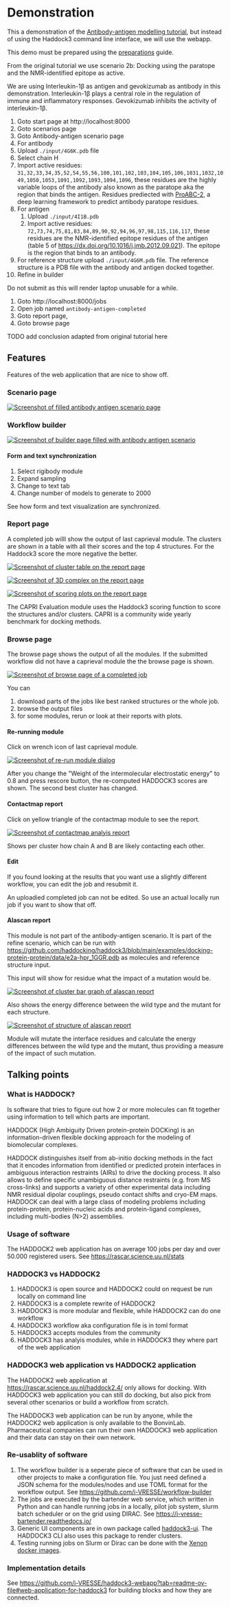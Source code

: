 # Demonstration

This a demonstration of the [Antibody-antigen modelling tutorial](https://www.bonvinlab.org/education/HADDOCK3/HADDOCK3-antibody-antigen/), but instead of using the Haddock3 command line interface, we will use the webapp.

This demo must be prepared using the [preparations](PREPARATIONS.md) guide.

From the original tutorial we use scenario 2b: Docking using the paratope and the NMR-identified epitope as active.

We are using Interleukin-1β as antigen and gevokizumab as antibody in this demonstration.
Interleukin-1β plays a central role in the regulation of immune and inflammatory responses.
Gevokizumab inhibits the activity of interleukin-1β.

1. Goto start page at http://localhost:8000
2. Goto scenarios page
3. Goto Antibody-antigen scenario page
4. For antibody
5. Upload `./input/4G6K.pdb` file
6. Select chain H
7. Import active residues: `31,32,33,34,35,52,54,55,56,100,101,102,103,104,105,106,1031,1032,1049,1050,1053,1091,1092,1093,1094,1096`,
  these residues are the highly variable loops of the antibody also known as the paratope aka the region that binds the antigen. Residues prediected with [ProABC-2](https://github.com/haddocking/proabc-2), a deep learning framework to predict antibody paratope residues.
8. For antigen
   1. Upload `./input/4I1B.pdb`
   2. Import active residues: `72,73,74,75,81,83,84,89,90,92,94,96,97,98,115,116,117`, these residues are the NMR-identified epitope residues of the antigen (table 5 of https://dx.doi.org/10.1016/j.jmb.2012.09.021). The epitope is the region that binds to an antibody.
9. For reference structure upload `./input/4G6M.pdb` file. The reference structure is a PDB file with the antibody and antigen docked together.
10. Refine in builder

Do not submit as this will render laptop unusable for a while.

1. Goto http://localhost:8000/jobs
2. Open job named `antibody-antigen-completed`
3. Goto report page,
4. Goto browse page

TODO add conclusion adapted from original tutorial here

## Features

Features of the web application that are nice to show off.

### Scenario page

[![Screenshot of filled antibody antigen scenario page](./screenshots/scenario_antibody-antigen.png)](./screenshots/scenario_antibody-antigen.png)

### Workflow builder

[![Screenshot of builder page filled with antibody antigen scenario](./screenshots/builder.png)](./screenshots/builder.png)

#### Form and text synchronization

1. Select rigibody module
2. Expand sampling
3. Change to text tab
4. Change number of models to generate to 2000

See how form and text visualization are synchronized.

### Report page

A completed job willl show the output of last caprieval module.
The clusters are shown in a table with all their scores and the top 4 structures. For the Haddock3 score the more negative the better.

[![Screenshot of cluster table on the report page](./screenshots/report-table.png)](./screenshots/report-table.png)

[![Screenshot of 3D complex on the report page](./screenshots/report-3dviewer.png)](./screenshots/report-3dviewer.png)

[![Screenshot of scoring plots on the report page](./screenshots/report-plots.png)](./screenshots/report-plots.png)

The CAPRI Evaluation module uses the Haddock3 scoring function to score the structures and/or clusters.
CAPRI is a community wide yearly benchmark for docking methods.

### Browse page

The browse page shows the output of all the modules.
If the submitted workflow did not have a caprieval module the the browse page is shown.

[![Screenshot of browse page of a completed job](./screenshots/browse.png)](./screenshots/browse.png)

You can 
1. download parts of the jobs like best ranked structures or the whole job.
2. browse the output files
3. for some modules, rerun or look at their reports with plots.

#### Re-running module

Click on wrench icon of last caprieval module.

[![Screenshot of re-run module dialog](./screenshots/rescore.png)](./screenshots/rescore.png)

After you change the "Weight of the intermolecular electrostatic energy" to 0.8 and press rescore button, the re-computed HADDOCK3 scores are shown.
The second best cluster has changed.

#### Contactmap report

Click on yellow triangle of the contactmap module to see the report.

[![Screenshot of contactmap analyis report](./screenshots/contactmap.png)](./screenshots/contactmap.png)

Shows per cluster how chain A and B are likely contacting each other.

#### Edit

If you found looking at the results that you want use a slightly different workflow, you can edit the job and resubmit it.

An uploadied completed job can not be edited. So use an actual locally run job if you want to show that off.

#### Alascan report

This module is not part of the antibody-antigen scenario. It is part of the refine scenario, which can be run with https://github.com/haddocking/haddock3/blob/main/examples/docking-protein-protein/data/e2a-hpr_1GGR.pdb as molecules and reference structure input. 

This input will show for residue what the impact of a mutation would be.

[![Screenshot of cluster bar graph of alascan report](./screenshots/alascan-cluster.png)](./screenshots/alascan-cluster.png)

Also shows the energy difference between the wild type and the mutant for each structure.

[![Screenshot of structure of alascan report](./screenshots/alascan-structure.png)](./screenshots/alascan-structure.png)

Module will mutate the interface residues and calculate the energy differences between the wild type and the mutant, thus providing a measure of the impact of such mutation.

## Talking points

### What is HADDOCK?

Is software that tries to figure out how 2 or more molecules can fit together using information to tell which parts are important.

HADDOCK (High Ambiguity Driven protein-protein DOCKing) is an information-driven flexible docking approach for the modeling of biomolecular complexes.

HADDOCK distinguishes itself from ab-initio docking methods in the fact that it encodes information from identified or predicted protein interfaces in ambiguous interaction restraints (AIRs) to drive the docking process. It also allows to define specific unambiguous distance restraints (e.g. from MS cross-links) and supports a variety of other experimental data including NMR residual dipolar couplings, pseudo contact shifts and cryo-EM maps.
HADDOCK can deal with a large class of modeling problems including protein-protein, protein-nucleic acids and protein-ligand complexes, including multi-bodies (N>2) assemblies.

### Usage of software

The HADDOCK2 web application has on average 100 jobs per day and over 50.000 registered users.
See https://rascar.science.uu.nl/stats

### HADDOCK3 vs HADDOCK2

1. HADDOCK3 is open source and HADDOCK2 could on request be run locally on command line
2. HADDOCK3 is a complete rewrite of HADDOCK2
3. HADDOCK3 is more modular and flexible, while HADDOCK2 can do one workflow
4. HADDOCK3 workflow aka configuration file is in toml format
5. HADDOCK3 accepts modules from the community
6. HADDOCK3 has analyis modules, while in HADDOCK3 they where part of the web application

### HADDOCK3 web application vs HADDOCK2 application

The HADDOCK2 web application at https://rascar.science.uu.nl/haddock2.4/ only allows for docking.
With HADDOCK3 web application you can still do docking, but also pick from several other scenarios or build a workflow from scratch.

The HADDOCK3 web application can be run by anyone, while the HADDOCK2 web application is only available to the BonvinLab.
Pharmaceutical companies can run their own HADDOCK3 web application and their data can stay on their own network.

### Re-usablity of software

1. The workflow builder is a seperate piece of software that can be used in other projects to make a configuration file. You just need defined a JSON schema for the modules/nodes and use TOML format for the workflow output. See https://github.com/i-VRESSE/workflow-builder
2. The jobs are executed by the bartender web service, which written in Python and can handle running jobs in a locally, pilot job system, slurm batch scheduler or on the grid using DIRAC. See https://i-vresse-bartender.readthedocs.io/
3. Generic UI components are in own package called [haddock3-ui](https://github.com/i-VRESSE/haddock3-ui). The HADDOCK3 CLI also uses this package to render clusters.
4. Testing running jobs on Slurm or Dirac can be done with the [Xenon docker images](https://github.com/xenon-middleware/xenon-docker-images).

### Implementation details

See https://github.com/i-VRESSE/haddock3-webapp?tab=readme-ov-file#web-application-for-haddock3 for
building blocks and how they are connected.
